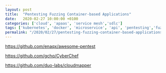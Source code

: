 ```yaml
---
layout: post
title:  "Pentesting Fuzzing Container-based Applications"
date:   2020-02-27 10:00:00 +0100
categories: ['cloud', 'apaas', 'service mesh','sdlc'] 
tags: ['kubernetes', 'docker', 'microservice', 'api', 'pentesting','fuzzing']
permalink: "/2020/02/27/pentesting-fuzzing-container-based-applications"
---
```


https://github.com/enaqx/awesome-pentest

https://github.com/gchq/CyberChef

https://github.com/duo-labs/cloudmapper

